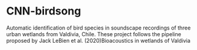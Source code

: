 # CNN-birdsong
Automatic identification of bird species in soundscape recordings of three urban wetlands from Valdivia, Chile. These project follows the pipeline proposed by Jack LeBien et al. (2020)Bioacoustics in wetlands of Valdivia
